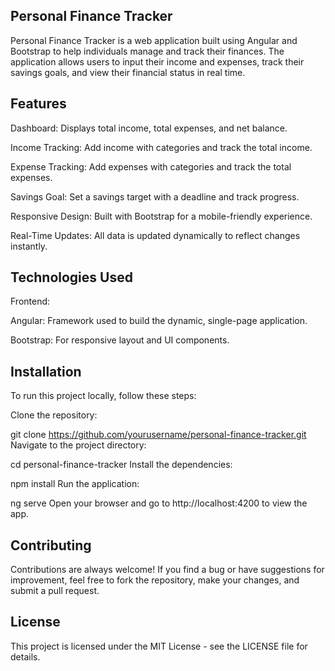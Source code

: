 ## Personal Finance Tracker
Personal Finance Tracker is a web application built using Angular and Bootstrap to help individuals manage and track their finances. The application allows users to input their income and expenses, track their savings goals, and view their financial status in real time.

## Features
Dashboard: Displays total income, total expenses, and net balance.

Income Tracking: Add income with categories and track the total income.

Expense Tracking: Add expenses with categories and track the total expenses.

Savings Goal: Set a savings target with a deadline and track progress.

Responsive Design: Built with Bootstrap for a mobile-friendly experience.

Real-Time Updates: All data is updated dynamically to reflect changes instantly.





## Technologies Used
Frontend:

Angular: Framework used to build the dynamic, single-page application.

Bootstrap: For responsive layout and UI components.



## Installation
To run this project locally, follow these steps:

Clone the repository:


git clone https://github.com/yourusername/personal-finance-tracker.git
Navigate to the project directory:


cd personal-finance-tracker
Install the dependencies:


npm install
Run the application:


ng serve
Open your browser and go to http://localhost:4200 to view the app.

## Contributing
Contributions are always welcome! If you find a bug or have suggestions for improvement, feel free to fork the repository, make your changes, and submit a pull request.

## License
This project is licensed under the MIT License - see the LICENSE file for details.
